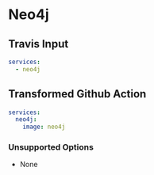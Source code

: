 # Neo4j

## Travis Input

```yaml
services:
  - neo4j
```

## Transformed Github Action

```yaml
services: 
  neo4j:
    image: neo4j
```

### Unsupported Options

- None

